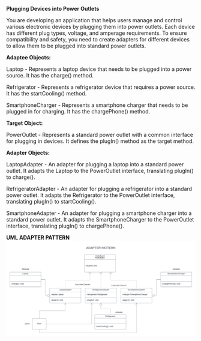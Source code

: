 **Plugging Devices into Power Outlets**

You are developing an application that helps users manage and control various electronic devices by plugging them into power outlets. 
Each device has different plug types, voltage, and amperage requirements. To ensure compatibility and safety, you need to create adapters 
for different devices to allow them to be plugged into standard power outlets.

**Adaptee Objects:**

Laptop - Represents a laptop device that needs to be plugged into a power source. It has the charge() method.

Refrigerator - Represents a refrigerator device that requires a power source. It has the startCooling() method.

SmartphoneCharger - Represents a smartphone charger that needs to be plugged in for charging. It has the chargePhone() method.

**Target Object:**

PowerOutlet - Represents a standard power outlet with a common interface for plugging in devices. It defines the plugIn() method as the target method.

**Adapter Objects:**

LaptopAdapter - An adapter for plugging a laptop into a standard power outlet. It adapts the Laptop to the PowerOutlet interface, translating plugIn() to charge().

RefrigeratorAdapter - An adapter for plugging a refrigerator into a standard power outlet. It adapts the Refrigerator to the PowerOutlet interface, translating plugIn() to startCooling().

SmartphoneAdapter - An adapter for plugging a smartphone charger into a standard power outlet. It adapts the SmartphoneCharger to the PowerOutlet interface, translating plugIn() to chargePhone().








**UML ADAPTER PATTERN**
![ADAPTER PATTERN](https://github.com/vjpjulia/Assignment-6/blob/main/UML%20Adapter%20Pattern.png)

